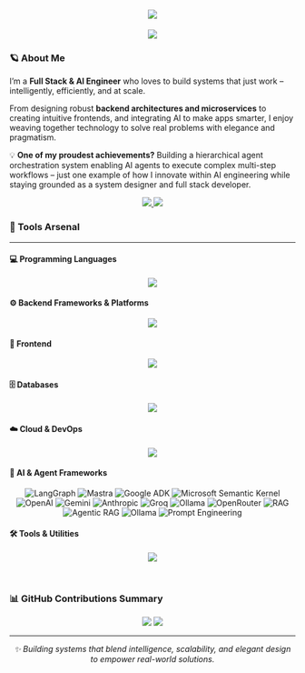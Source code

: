 <h1 align="center">
    <img src="https://readme-typing-svg.herokuapp.com/?font=Inter&size=48&center=true&vCenter=true&width=600&height=70&color=fb4362&duration=4000&lines=👋+Hey+There!;+I'm+Shyamal+Shah!;" />
</h1>

<p align="center">
  <img src="https://komarev.com/ghpvc/?username=shyamal-shah&color=fb4362" />
</p>

<h3>🪐 About Me</h3>

I’m a **Full Stack & AI Engineer** who loves to build systems that just work – intelligently, efficiently, and at scale.

From designing robust **backend architectures and microservices** to creating intuitive frontends, and integrating AI to make apps smarter, I enjoy weaving together technology to solve real problems with elegance and pragmatism.

💡 **One of my proudest achievements?** Building a hierarchical agent orchestration system enabling AI agents to execute complex multi-step workflows – just one example of how I innovate within AI engineering while staying grounded as a system designer and full stack developer.

<div align="center">
  <a href="mailto:shyamalshah.work@gmail.com">
    <img src="https://img.shields.io/badge/Gmail-333333?style=for-the-badge&logo=gmail&logoColor=red" />
  </a>
  <a href="https://linkedin.com/in/shyamal-shah" target="_blank">
    <img src="https://img.shields.io/badge/LinkedIn-0077B5?style=for-the-badge&logo=linkedin&logoColor=white" target="_blank" />
  </a>
</div>

<h3>🧰 Tools Arsenal </h3>

---

<h4>💻 Programming Languages</h4>
<p align="center">
  <img src="https://skillicons.dev/icons?i=python,javascript,typescript,cs,c" />
</p>

<!-- Backend Frameworks -->
<h4>⚙️ Backend Frameworks & Platforms</h4>
<p align="center">
  <img src="https://skillicons.dev/icons?i=nodejs,express,fastapi,dotnet" />
</p>

<!-- Frontend -->
<h4>🎨 Frontend</h4>
<p align="center">
  <img src="https://skillicons.dev/icons?i=react,redux,materialui,bootstrap,html,css" />
</p>

<!-- Databases -->
<h4>🗄️ Databases</h4>
<p align="center">
  <img src="https://skillicons.dev/icons?i=mongodb,postgresql,firebase,redis,sqlite" />
</p>

<!-- Cloud & DevOps -->
<h4>☁️ Cloud & DevOps</h4>
<p align="center">
  <img src="https://skillicons.dev/icons?i=aws,azure,docker,linux,jenkins" />
</p>

<h4>🧠 AI & Agent Frameworks</h4>
<p align="center">
    <img alt="LangGraph" src="https://img.shields.io/badge/-LangGraph-fb4362?style=plastic" />
    <img alt="Mastra" src="https://img.shields.io/badge/-Mastra-fb4362?style=plastic" />
    <img alt="Google ADK" src="https://img.shields.io/badge/-Google%20ADK-fb4362?style=plastic" />
    <img alt="Microsoft Semantic Kernel" src="https://img.shields.io/badge/-Microsoft%20Semantic%20Kernel-fb4362?style=plastic" />
    <img alt="OpenAI" src="https://img.shields.io/badge/-OpenAI-fb4362?style=plastic" />
    <img alt="Gemini" src="https://img.shields.io/badge/-Gemini-fb4362?style=plastic" />
    <img alt="Anthropic" src="https://img.shields.io/badge/-Anthropic-fb4362?style=plastic" />
    <img alt="Groq" src="https://img.shields.io/badge/-Groq-fb4362?style=plastic" />
    <img alt="Ollama" src="https://img.shields.io/badge/-Ollama-fb4362?style=plastic" />
    <img alt="OpenRouter" src="https://img.shields.io/badge/-OpenRouter-fb4362?style=plastic" />
    <img alt="RAG" src="https://img.shields.io/badge/-RAG-fb4362?style=plastic" />
    <img alt="Agentic RAG" src="https://img.shields.io/badge/-Agentic RAG-fb4362?style=plastic" />
    <img alt="Ollama" src="https://img.shields.io/badge/-Ollama-fb4362?style=plastic" />
    <img alt="Prompt Engineering" src="https://img.shields.io/badge/-Prompt%20Engineering-fb4362?style=plastic" />

</p>

<h4>🛠️ Tools & Utilities</h4>
<p align="center">
  <img src="https://skillicons.dev/icons?i=git,postman," />
</p>

<br />

<h3>📊 GitHub Contributions Summary</h3>
<div align="center">
    <img src="https://github-readme-streak-stats.herokuapp.com?user=Shyamal-Shah&theme=dark&ring=fb4362&file=fb4362&currStreakNum=fb4362&currStreakLabel=fb4362&hide_border=true" />
    <img src="https://github-readme-stats.vercel.app/api?username=Shyamal-Shah&hide_border=true&show_icons=true&bg_color=151515&title_color=fb4362&icon_color=fb4362&text_bold=false&text_color=9e9e9e&rank_icon=github&count_private=true&include_all_commits=true" />
</div>

---

<p align="center"><i>✨ Building systems that blend intelligence, scalability, and elegant design to empower real-world solutions.</i></p>
